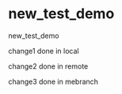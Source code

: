 # new_test_demo
new_test_demo

change1 done in local

change2 done in remote

change3 done in mebranch
